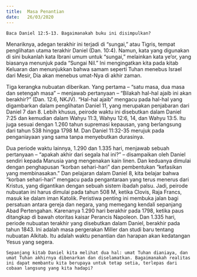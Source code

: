 ```yaml
---
title:  Masa Penantian
date:   26/03/2020
---
```


`Baca Daniel 12:5-13. Bagaimanakah buku ini disimpulkan?`

Menariknya, adegan terakhir ini terjadi di “sungai,” atau Tigris, tempat penglihatan utama terakhir Daniel (Dan. 10:4). Namun, kata yang digunakan di sini bukanlah kata Ibrani umum untuk “sungai,” melainkan kata ye’or, yang biasanya menunjuk pada “Sungai Nil.” Ini mengingatkan kita pada kitab Keluaran dan menunjukkan bahwa samam seperti Tuhan menebus Israel dari Mesir, Dia akan menebus umat-Nya di akhir zaman.

Tiga kerangka nubuatan diberikan. Yang pertama – “satu masa, dua masa dan setengah masa” – menjawab pertanyaan – “Bilakah hal-hal ajaib ini akan berakhir?” (Dan. 12:6, NKJV). “Hal-hal ajaib” mengacu pada hal-hal yang digambarkan dalam penglihatan Daniel 11, yang merupakan penjabaran dari Daniel 7 dan 8. Lebih khusus, peirode waktu ini disebutkan dalam Daniel 7:25 dan kemudian dalam Wahyu 11:3, Wahyu 12:6, 14, dan Wahyu 13:5. Itu juga sesuai dengan 1.260 tahun supremasi kepausan, yang berlangsung dari tahun 538 hingga 1798 M. Dan Daniel 11:32-35 merujuk pada penganiayaan yang sama tanpa menyebutkan durasinya.

Dua periode waktu lainnya, 1.290 dan 1.335 hari, menjawab sebuah pertanyaan – “apakah akhir dari segala hal ini?” – disampaikan oleh Daniel sendiri kepada Manusia yang mengenakan kain linen. Dan keduanya dimulai dengan penghapusan “korban sehari-hari” dan pembentukan “kefasikan yang membinasakan.” Dan pelajaran dalam Daniel 8, kita belajar bahwa “korban sehari-hari” mengacu pada pengantaraan yang terus menerus dari Kristus, yang digantikan dengan sebuah sistem ibadah palsu. Jadi, peirode nubuatan ini harus dimulai pada tahun 508 M, ketika Clovis, Raja Francs, masuk ke dalam iman Katolik. Peristiwa penting ini membuka jalan bagi persatuan antara gereja dan negara, yang memegang kendali sepanjang Abad Pertengahan. Karenanya 1.290 hari berakhir pada 1798, ketika paus ditangkap di bawah otoritas kaisar Perancis Napoleon. Dan 1.335 hari, periode nubuatan terakhir yang disebutkan dalam Daniel, berakhir pada tahun 1843. Ini adalah masa pergerakan Miller dan studi baru tentang nubuatan Alkitab. Itu adalah waktu penantian dan harapan akan kedatangan Yesus yang segera.

`Sepanjang kitab Daniel kita melihat dua hal: umat Tuhan dianiaya, dan umat Tuhan akhirnya dibenarkan dan diselamatkan. Bagaimanakah realitas ini dapat membantu kita berupaya untuk tetap setia, terlepas dari cobaan langsung yang kita hadapi?`